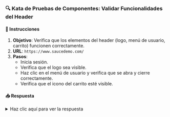 ### **🔍 Kata de Pruebas de Componentes: Validar Funcionalidades del Header**

#### 📑 Instrucciones

1. **Objetivo**: Verifica que los elementos del header (logo, menú de usuario, carrito) funcionen correctamente.
2. **URL**: `https://www.saucedemo.com/`
3. **Pasos**:
   - Inicia sesión.
   - Verifica que el logo sea visible.
   - Haz clic en el menú de usuario y verifica que se abra y cierre correctamente.
   - Verifica que el icono del carrito esté visible.

#### 📥 Respuesta

<details>
  <summary>Haz clic aquí para ver la respuesta</summary>

```typescript
import { expect } from "@wdio/globals";

describe('Pruebas de componentes del header', () => {
  it('Debería mostrar el logo, funcionar el menú de usuario y mostrar el carrito', async () => {
    await browser.url('https://www.saucedemo.com/');
    await $('#user-name').setValue('standard_user');
    await $('#password').setValue('secret_sauce');
    await $('#login-button').click();

    // Verificar que el logo esté visible
    await expect($('.app_logo')).toBeDisplayed();

    // Abrir y cerrar el menú de usuario
    await $('#react-burger-menu-btn').click();
    await expect($('#logout_sidebar_link')).toBeDisplayed();
    await $('#react-burger-cross-btn').click();
    await expect($('#logout_sidebar_link')).not.toBeDisplayed();

    // Verificar que el carrito esté visible
    await expect($('.shopping_cart_link')).toBeDisplayed();
  });
});

```

</details>
